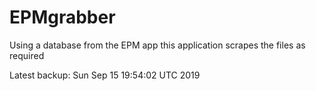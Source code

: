 # EPMgrabber
Using a database from the EPM app this application scrapes the files as required


Latest backup: Sun Sep 15 19:54:02 UTC 2019
